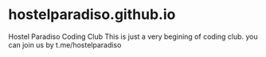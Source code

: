 # hostelparadiso.github.io
Hostel Paradiso Coding Club
This is just a very begining of coding club.
you can join us by t.me/hostelparadiso
